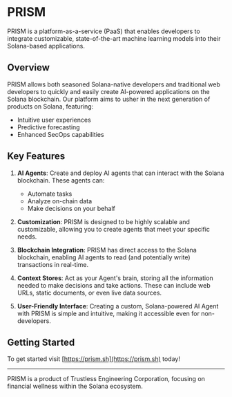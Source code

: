 # PRISM

PRISM is a platform-as-a-service (PaaS) that enables developers to integrate customizable, state-of-the-art machine learning models into their Solana-based applications.

## Overview

PRISM allows both seasoned Solana-native developers and traditional web developers to quickly and easily create AI-powered applications on the Solana blockchain. Our platform aims to usher in the next generation of products on Solana, featuring:

- Intuitive user experiences
- Predictive forecasting
- Enhanced SecOps capabilities

## Key Features

1. **AI Agents**: Create and deploy AI agents that can interact with the Solana blockchain. These agents can:
   - Automate tasks
   - Analyze on-chain data
   - Make decisions on your behalf

2. **Customization**: PRISM is designed to be highly scalable and customizable, allowing you to create agents that meet your specific needs.

3. **Blockchain Integration**: PRISM has direct access to the Solana blockchain, enabling AI agents to read (and potentially write) transactions in real-time.

4. **Context Stores**: Act as your Agent's brain, storing all the information needed to make decisions and take actions. These can include web URLs, static documents, or even live data sources.

5. **User-Friendly Interface**: Creating a custom, Solana-powered AI Agent with PRISM is simple and intuitive, making it accessible even for non-developers.

## Getting Started

To get started visit [https://prism.sh](https://prism.sh) today!

---

PRISM is a product of Trustless Engineering Corporation, focusing on financial wellness within the Solana ecosystem.
